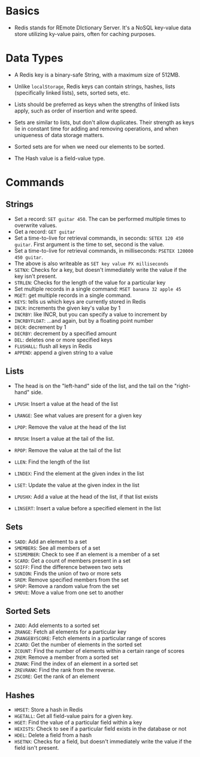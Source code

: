 # Basics

- Redis stands for REmote DIctionary Server. It's a NoSQL key-value data store utilizing ky-value pairs, often for caching purposes.

# Data Types

- A Redis key is a binary-safe String, with a maximum size of 512MB.

- Unlike `localStorage`, Redis keys can contain strings, hashes, lists (specifically linked lists), sets, sorted sets, etc.

- Lists should be preferred as keys when the strengths of linked lists apply, such as order of insertion and write speed. 

- Sets are similar to lists, but don't allow duplicates. Their strength as keys lie in constant time for adding and removing operations, and when uniqueness of data storage matters.

- Sorted sets are for when we need our elements to be sorted.

- The Hash value is a field-value type.

# Commands

## Strings

- Set a record: `SET guitar 450`. The can be performed multiple times to overwrite values.
- Get a record: `GET guitar`
- Set a time-to-live for retrieval commands, in seconds: `SETEX 120 450 guitar`. First argument is the time to set, second is the value.
- Set a time-to-live for retrieval commands, in milliseconds: `PSETEX 120000 450 guitar`. 
- The above is also writeable as `SET key value PX milliseconds`
- `SETNX`: Checks for a key, but doesn't immediately write the value if the key isn't present.
- `STRLEN`: Checks for the length of the value for a particular key
- Set multiple records in a single command: `MSET banana 32 apple 45`
- `MGET`: get multiple records in a single command.
- `KEYS`: tells us which keys are currently stored in Redis
- `INCR`: increments the given key's value by 1
- `INCRBY`: like INCR, but you can specify a value to increment by
- `INCRBYFLOAT`: ...and again, but by a floating point number
- `DECR`: decrement by 1
- `DECRBY`: decrement by a specified amount
- `DEL`: deletes one or more specified keys
- `FLUSHALL`: flush all keys in Redis
- `APPEND`: append a given string to a value

## Lists

- The head is on the "left-hand" side of the list, and the tail on the "right-hand" side.

- `LPUSH`: Insert a value at the head of the list
- `LRANGE`: See what values are present for a given key
- `LPOP`: Remove the value at the head of the list
- `RPUSH`: Insert a value at the tail of the list.
- `RPOP`: Remove the value at the tail of the list
- `LLEN`: Find the length of the list
- `LINDEX`: Find the element at the given index in the list
- `LSET`: Update the value at the given index in the list
- `LPUSHX`: Add a value at the head of the list, if that list exists
- `LINSERT`: Insert a value before a specified element in the list

## Sets

- `SADD`: Add an element to a set
- `SMEMBERS`: See all members of a set
- `SISMEMBER`: Check to see if an element is a member of a set
- `SCARD`: Get a count of members present in a set
- `SDIFF`: Find the difference between two sets
- `SUNION`: Finds the union of two or more sets
- `SREM`: Remove specified members from the set
- `SPOP`: Remove a random value from the set
- `SMOVE`: Move a value from one set to another
  

## Sorted Sets

- `ZADD`: Add elements to a sorted set
- `ZRANGE`: Fetch all elements for a particular key
- `ZRANGEBYSCORE`: Fetch elements in a particular range of scores
- `ZCARD`: Get the number of elements in the sorted set
- `ZCOUNT`: Find the number of elements within a certain range of scores
- `ZREM`: Remove a member from a sorted set
- `ZRANK`: Find the index of an element in a sorted set
- `ZREVRANK`: Find the rank from the reverse.
- `ZSCORE`: Get the rank of an element
  
## Hashes

- `HMSET`: Store a hash in Redis
- `HGETALL`: Get all field-value pairs for a given key.
- `HGET`: Find the value of a particular field within a key
- `HEXISTS`: Check to see if a particular field exists in the database or not
- `HDEL`: Delete a field from a hash
- `HSETNX`: Checks for a field, but doesn't immediately write the value if the field isn't present.


